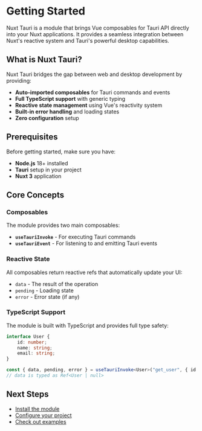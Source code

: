 # Getting Started

Nuxt Tauri is a module that brings Vue composables for Tauri API directly into your Nuxt applications. It provides a seamless integration between Nuxt's reactive system and Tauri's powerful desktop capabilities.

## What is Nuxt Tauri?

Nuxt Tauri bridges the gap between web and desktop development by providing:

-   **Auto-imported composables** for Tauri commands and events
-   **Full TypeScript support** with generic typing
-   **Reactive state management** using Vue's reactivity system
-   **Built-in error handling** and loading states
-   **Zero configuration** setup

## Prerequisites

Before getting started, make sure you have:

-   **Node.js** 18+ installed
-   **Tauri** setup in your project
-   **Nuxt 3** application

## Core Concepts

### Composables

The module provides two main composables:

-   **`useTauriInvoke`** - For executing Tauri commands
-   **`useTauriEvent`** - For listening to and emitting Tauri events

### Reactive State

All composables return reactive refs that automatically update your UI:

-   `data` - The result of the operation
-   `pending` - Loading state
-   `error` - Error state (if any)

### TypeScript Support

The module is built with TypeScript and provides full type safety:

```typescript
interface User {
    id: number;
    name: string;
    email: string;
}

const { data, pending, error } = useTauriInvoke<User>("get_user", { id: 1 });
// data is typed as Ref<User | null>
```

## Next Steps

-   [Install the module](/guide/installation)
-   [Configure your project](/guide/configuration)
-   [Check out examples](/examples/basic-usage)
